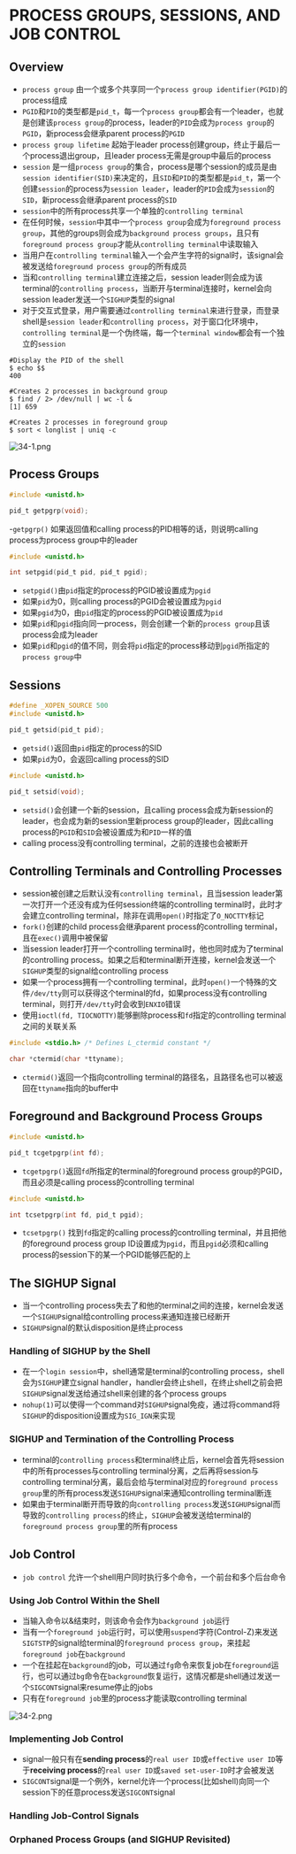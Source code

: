 # PROCESS GROUPS, SESSIONS, AND JOB CONTROL

## Overview
- `process group` 由一个或多个共享同一个`process group identifier(PGID)`的process组成
- `PGID`和`PID`的类型都是`pid_t`，每一个`process group`都会有一个leader，也就是创建该`process group`的process，leader的`PID`会成为`process group`的`PGID`，新process会继承parent process的`PGID`
- `process group lifetime` 起始于leader process创建group，终止于最后一个process退出group，且leader process无需是group中最后的process
- `session` 是一组`process group`的集合，process是哪个session的成员是由`session identifier(SID)`来决定的，且`SID`和`PID`的类型都是`pid_t`，第一个创建`session`的process为`session leader`，leader的`PID`会成为`session`的`SID`，新process会继承parent process的`SID`
- `session`中的所有process共享一个单独的`controlling terminal`
- 在任何时候，`session`中其中一个`process group`会成为`foreground process group`，其他的groups则会成为`background process groups`，且只有`foreground process group`才能从`controlling terminal`中读取输入
- 当用户在`controlling terminal`输入一个会产生字符的signal时，该signal会被发送给`foreground process group`的所有成员
- 当和`controlling terminal`建立连接之后，session leader则会成为该terminal的`controlling process`，当断开与terminal连接时，kernel会向session leader发送一个`SIGHUP`类型的signal
- 对于交互式登录，用户需要通过`controlling terminal`来进行登录，而登录shell是`session leader`和`controlling process`，对于窗口化环境中，`controlling terminal`是一个伪终端，每一个`terminal window`都会有一个独立的`session`

```shell
#Display the PID of the shell
$ echo $$ 
400

#Creates 2 processes in background group
$ find / 2> /dev/null | wc -l & 
[1] 659

#Creates 2 processes in foreground group
$ sort < longlist | uniq -c 
```

![34-1.png](./img/34-1.png)

## Process Groups
```c
#include <unistd.h>

pid_t getpgrp(void);
```
-`getpgrp()` 如果返回值和calling process的PID相等的话，则说明calling process为process group中的leader

```c
#include <unistd.h>

int setpgid(pid_t pid, pid_t pgid);
```
- `setpgid()`由`pid`指定的process的PGID被设置成为`pgid`
- 如果`pid`为0，则calling process的PGID会被设置成为`pgid`
- 如果`pgid`为0，由`pid`指定的process的PGID被设置成为`pid`
- 如果`pid`和`pgid`指向同一process，则会创建一个新的`process group`且该process会成为leader
- 如果`pid`和`pgid`的值不同，则会将`pid`指定的process移动到`pgid`所指定的`process group`中

## Sessions
```c
#define _XOPEN_SOURCE 500
#include <unistd.h>

pid_t getsid(pid_t pid);
```
- `getsid()`返回由`pid`指定的process的SID
- 如果`pid`为0，会返回calling process的SID

```c
#include <unistd.h>

pid_t setsid(void);
```
- `setsid()`会创建一个新的session，且calling process会成为新session的leader，也会成为新的session里新process group的leader，因此calling process的`PGID`和`SID`会被设置成为和`PID`一样的值
-  calling process没有controlling terminal，之前的连接也会被断开

## Controlling Terminals and Controlling Processes
- session被创建之后默认没有`controlling terminal`，且当session leader第一次打开一个还没有成为任何session终端的controlling terminal时，此时才会建立controlling terminal，除非在调用`open()`时指定了`O_NOCTTY`标记
- `fork()`创建的child process会继承parent process的controlling terminal，且在`exec()`调用中被保留
- 当session leader打开一个controlling terminal时，他也同时成为了terminal的controlling process。如果之后和terminal断开连接，kernel会发送一个`SIGHUP`类型的signal给controlling process
- 如果一个process拥有一个controlling terminal，此时`open()`一个特殊的文件`/dev/tty`则可以获得这个terminal的fd，如果process没有controlling terminal，则打开`/dev/tty`时会收到`ENXIO`错误
- 使用`ioctl(fd, TIOCNOTTY)`能够删除process和`fd`指定的controlling terminal之间的关联关系

```c
#include <stdio.h> /* Defines L_ctermid constant */

char *ctermid(char *ttyname);
```
- `ctermid()`返回一个指向controlling terminal的路径名，且路径名也可以被返回在`ttyname`指向的buffer中

## Foreground and Background Process Groups
```c
#include <unistd.h>

pid_t tcgetpgrp(int fd);
```
- `tcgetpgrp()`返回`fd`所指定的terminal的foreground process group的PGID，而且必须是calling process的controlling terminal

```c
#include <unistd.h>

int tcsetpgrp(int fd, pid_t pgid);
```
- `tcsetpgrp()` 找到`fd`指定的calling process的controlling terminal，并且把他的foreground process group ID设置成为`pgid`，而且`pgid`必须和calling process的session下的某一个PGID能够匹配的上

## The SIGHUP Signal
- 当一个controlling process失去了和他的terminal之间的连接，kernel会发送一个`SIGHUP`signal给controlling process来通知连接已经断开
- `SIGHUP`signal的默认disposition是终止process

### Handling of SIGHUP by the Shell
-  在一个`login session`中，shell通常是terminal的controlling process，shell会为`SIGHUP`建立signal handler，handler会终止shell，在终止shell之前会把`SIGHUP`signal发送给通过shell来创建的各个process groups
- `nohup(1)`可以使得一个command对`SIGHUP`signal免疫，通过将command将`SIGHUP`的disposition设置成为`SIG_IGN`来实现

### SIGHUP and Termination of the Controlling Process
- terminal的`controlling process`和terminal终止后，kernel会首先将session中的所有processes与controlling terminal分离，之后再将session与controlling terminal分离，最后会给与terminal对应的`foreground process group`里的所有process发送`SIGHUP`signal来通知controlling terminal断连
- 如果由于terminal断开而导致的向`controlling process`发送`SIGHUP`signal而导致的`controlling process`的终止，`SIGHUP`会被发送给terminal的`foreground process group`里的所有process

## Job Control
- `job control` 允许一个shell用户同时执行多个命令，一个前台和多个后台命令

### Using Job Control Within the Shell
- 当输入命令以&结束时，则该命令会作为`background job`运行
- 当有一个`foreground job`运行时，可以使用`suspend`字符(Control-Z)来发送`SIGTSTP`的signal给terminal的`foreground process group`，来挂起`foreground job`在`background`
- 一个在挂起在`background`的job，可以通过`fg`命令来恢复job在`foreground`运行，也可以通过`bg`命令在`background`恢复运行，这情况都是shell通过发送一个`SIGCONT`signal来resume停止的jobs
- 只有在`foreground job`里的process才能读取controlling terminal

![34-2.png](./img/34-2.png)

### Implementing Job Control
- signal一般只有在**sending process**的`real user ID`或`effective user ID`等于**receiving process**的`real user ID`或`saved set-user-ID`时才会被发送
- `SIGCONT`signal是一个例外，kernel允许一个process(比如shell)向同一个session下的任意process发送`SIGCONT`signal

### Handling Job-Control Signals

### Orphaned Process Groups (and SIGHUP Revisited)